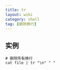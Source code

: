 ```yaml
---
title: tr
layout: wiki
category: shell
tag: [删除换行]
---
```


## 实例

~~~Text
# 删除所有换行
cat file | tr "\n" " "
~~~
